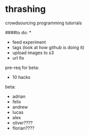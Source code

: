 # thrashing
crowdsourcing programming tutorials

####to do:
*
* feed experiment
* tags (look at how github is doing it)
* upload images to s3
* url fix

pre-req for beta:
- 10 hacks

beta: 
- adrian
- felix
- andrew
- lucas
- alex
- oliver????
- florian????

